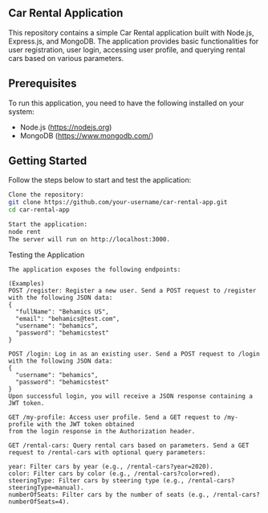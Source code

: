 ## Car Rental Application
This repository contains a simple Car Rental application built with Node.js, Express.js, and MongoDB. The application provides basic functionalities for user registration, user login, accessing user profile, and querying rental cars based on various parameters.
	
## Prerequisites
To run this application, you need to have the following installed on your system:

- Node.js (https://nodejs.org)
- MongoDB (https://www.mongodb.com/)
	
## Getting Started
Follow the steps below to start and test the application:

```bash
Clone the repository:
git clone https://github.com/your-username/car-rental-app.git
cd car-rental-app

Start the application:
node rent
The server will run on http://localhost:3000.

```
Testing the Application

```
The application exposes the following endpoints: 

(Examples)
POST /register: Register a new user. Send a POST request to /register with the following JSON data:
{
  "fullName": "Behamics US",
  "email": "behamics@test.com",
  "username": "behamics",
  "password": "behamicstest"
}

POST /login: Log in as an existing user. Send a POST request to /login with the following JSON data:
{
  "username": "behamics",
  "password": "behamicstest"
}
Upon successful login, you will receive a JSON response containing a JWT token.

GET /my-profile: Access user profile. Send a GET request to /my-profile with the JWT token obtained
from the login response in the Authorization header.

GET /rental-cars: Query rental cars based on parameters. Send a GET request to /rental-cars with optional query parameters:

year: Filter cars by year (e.g., /rental-cars?year=2020).
color: Filter cars by color (e.g., /rental-cars?color=red).
steeringType: Filter cars by steering type (e.g., /rental-cars?steeringType=manual).
numberOfSeats: Filter cars by the number of seats (e.g., /rental-cars?numberOfSeats=4).
